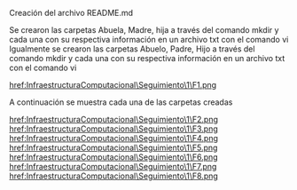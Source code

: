 Creación del archivo README.md

Se crearon las carpetas Abuela, Madre, hija a través del comando mkdir y cada una con su respectiva información en un archivo txt con el comando vi
Igualmente se crearon las carpetas Abuelo, Padre, Hijo a través del comando mkdir y cada una con su respectiva información en un archivo txt con el comando vi

<href:InfraestructuraComputacional\Seguimiento\1\F1.png>

A continuación se muestra cada una de las carpetas creadas

<href:InfraestructuraComputacional\Seguimiento\1\F2.png>
<href:InfraestructuraComputacional\Seguimiento\1\F3.png>
<href:InfraestructuraComputacional\Seguimiento\1\F4.png>
<href:InfraestructuraComputacional\Seguimiento\1\F5.png>
<href:InfraestructuraComputacional\Seguimiento\1\F6.png>
<href:InfraestructuraComputacional\Seguimiento\1\F7.png>
<href:InfraestructuraComputacional\Seguimiento\1\F8.png>